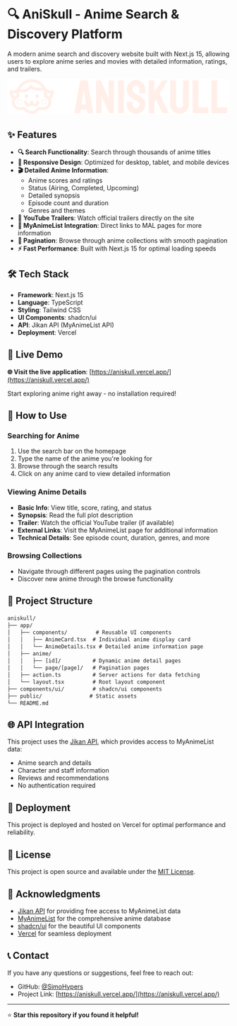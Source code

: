 # 🔍 AniSkull - Anime Search & Discovery Platform

A modern anime search and discovery website built with Next.js 15, allowing users to explore anime series and movies with detailed information, ratings, and trailers.

![logo](public/assets/logo/aniskull_logo.png)

## ✨ Features

- **🔍 Search Functionality**: Search through thousands of anime titles
- **📱 Responsive Design**: Optimized for desktop, tablet, and mobile devices
- **🎬 Detailed Anime Information**: 
  - Anime scores and ratings
  - Status (Airing, Completed, Upcoming)
  - Detailed synopsis
  - Episode count and duration
  - Genres and themes
- **🎥 YouTube Trailers**: Watch official trailers directly on the site
- **🔗 MyAnimeList Integration**: Direct links to MAL pages for more information
- **📄 Pagination**: Browse through anime collections with smooth pagination
- **⚡ Fast Performance**: Built with Next.js 15 for optimal loading speeds

## 🛠️ Tech Stack

- **Framework**: Next.js 15
- **Language**: TypeScript
- **Styling**: Tailwind CSS
- **UI Components**: shadcn/ui
- **API**: Jikan API (MyAnimeList API)
- **Deployment**: Vercel

## 🚀 Live Demo

**🌐 Visit the live application**: [https://aniskull.vercel.app/](https://aniskull.vercel.app/)

Start exploring anime right away - no installation required!

## 🎯 How to Use

### Searching for Anime
1. Use the search bar on the homepage
2. Type the name of the anime you're looking for
3. Browse through the search results
4. Click on any anime card to view detailed information

### Viewing Anime Details
- **Basic Info**: View title, score, rating, and status
- **Synopsis**: Read the full plot description
- **Trailer**: Watch the official YouTube trailer (if available)
- **External Links**: Visit the MyAnimeList page for additional information
- **Technical Details**: See episode count, duration, genres, and more

### Browsing Collections
- Navigate through different pages using the pagination controls
- Discover new anime through the browse functionality

## 📁 Project Structure

```
aniskull/
├── app/
│   ├── components/         # Reusable UI components
│   │   ├── AnimeCard.tsx  # Individual anime display card
│   │   └── AnimeDetails.tsx # Detailed anime information page
│   ├── anime/
│   │   ├── [id]/          # Dynamic anime detail pages
│   │   └── page/[page]/   # Pagination pages
│   ├── action.ts          # Server actions for data fetching
│   └── layout.tsx         # Root layout component
├── components/ui/         # shadcn/ui components
├── public/               # Static assets
└── README.md
```

## 🌐 API Integration

This project uses the [Jikan API](https://jikan.moe/), which provides access to MyAnimeList data:
- Anime search and details
- Character and staff information
- Reviews and recommendations
- No authentication required

## 🚀 Deployment

This project is deployed and hosted on Vercel for optimal performance and reliability.

## 📝 License

This project is open source and available under the [MIT License](LICENSE).

## 🙏 Acknowledgments

- [Jikan API](https://jikan.moe/) for providing free access to MyAnimeList data
- [MyAnimeList](https://myanimelist.net/) for the comprehensive anime database
- [shadcn/ui](https://ui.shadcn.com/) for the beautiful UI components
- [Vercel](https://vercel.com/) for seamless deployment

## 📞 Contact

If you have any questions or suggestions, feel free to reach out:

- GitHub: [@SimoHypers](https://github.com/SimoHypers)
- Project Link: [https://aniskull.vercel.app/](https://aniskull.vercel.app/)

---

⭐ **Star this repository if you found it helpful!**